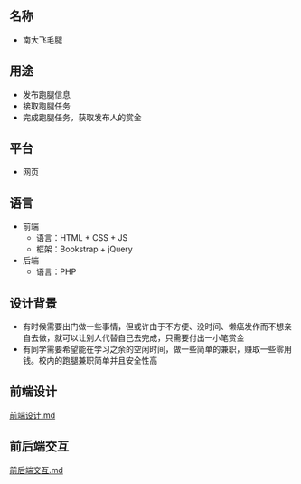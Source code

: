 ## 名称
- 南大飞毛腿

## 用途
- 发布跑腿信息
- 接取跑腿任务
- 完成跑腿任务，获取发布人的赏金

## 平台
- 网页

## 语言
- 前端
    - 语言：HTML + CSS + JS
    - 框架：Bookstrap + jQuery
- 后端
    - 语言：PHP

## 设计背景
- 有时候需要出门做一些事情，但或许由于不方便、没时间、懒癌发作而不想亲自去做，就可以让别人代替自己去完成，只需要付出一小笔赏金
- 有同学需要希望能在学习之余的空闲时间，做一些简单的兼职，赚取一些零用钱。校内的跑腿兼职简单并且安全性高

## 前端设计
[前端设计.md](前端设计.md)

## 前后端交互
[前后端交互.md](前后端交互.md)